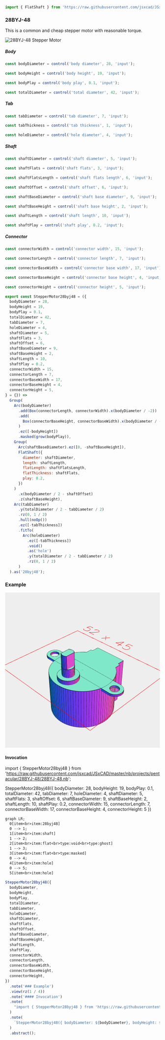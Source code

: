 ```JavaScript
import { FlatShaft } from 'https://raw.githubusercontent.com/jsxcad/JSxCAD/master/nb/components/shaft.nb';
```

### 28BYJ-48

This is a common and cheap stepper motor with reasonable torque.

![28BYJ-48 Stepper Motor](https://cdn-reichelt.de/bilder/web/artikel_ws/A300/ME071_01.jpg)

##### Body

```JavaScript
const bodyDiameter = control('body diameter', 28, 'input');
```

```JavaScript
const bodyHeight = control('body height', 19, 'input');
```

```JavaScript
const bodyPlay = control('body play', 0.1, 'input');
```

```JavaScript
const totalDiameter = control('total diameter', 42, 'input');
```

##### Tab

```JavaScript
const tabDiameter = control('tab diameter', 7, 'input');
```

```JavaScript
const tabThickness = control('tab thickness', 1, 'input');
```

```JavaScript
const holeDiameter = control('hole diameter', 4, 'input');
```

##### Shaft

```JavaScript
const shaftDiameter = control('shaft diameter', 5, 'input');
```

```JavaScript
const shaftFlats = control('shaft flats', 3, 'input');
```

```JavaScript
const shaftFlatsLength = control('shaft flats length', 6, 'input');
```

```JavaScript
const shaftOffset = control('shaft offset', 6, 'input');
```

```JavaScript
const shaftBaseDiameter = control('shaft base diameter', 9, 'input');
```

```JavaScript
const shaftBaseHeight = control('shaft base height', 2, 'input');
```

```JavaScript
const shaftLength = control('shaft length', 10, 'input');
```

```JavaScript
const shaftPlay = control('shaft play', 0.2, 'input');
```

##### Connector

```JavaScript
const connectorWidth = control('connector width', 15, 'input');
```

```JavaScript
const connectorLength = control('connector length', 7, 'input');
```

```JavaScript
const connectorBaseWidth = control('connector base width', 17, 'input');
```

```JavaScript
const connectorBaseHeight = control('connector base height', 4, 'input');
```

```JavaScript
const connectorHeight = control('connector height', 5, 'input');
```

```JavaScript
export const StepperMotor28byj48 = ({
  bodyDiameter = 28,
  bodyHeight = 19,
  bodyPlay = 0.1,
  totalDiameter = 42,
  tabDiameter = 7,
  holeDiameter = 4,
  shaftDiameter = 5,
  shaftFlats = 3,
  shaftOffset = 6,
  shaftBaseDiameter = 9,
  shaftBaseHeight = 2,
  shaftLength = 10,
  shaftPlay = 0.2,
  connectorWidth = 15,
  connectorLength = 7,
  connectorBaseWidth = 17,
  connectorBaseHeight = 4,
  connectorHeight = 5,
} = {}) =>
  Group(
    Arc(bodyDiameter)
      .add(Box(connectorLength, connectorWidth).x(bodyDiameter / -2))
      .add(
        Box(connectorBaseHeight, connectorBaseWidth).x(bodyDiameter / -2 + 2)
      )
      .ez([-bodyHeight])
      .masked(grow(bodyPlay)),
    Group(
      Arc(shaftBaseDiameter).ez([0, -shaftBaseHeight]),
      FlatShaft({
        diameter: shaftDiameter,
        length: shaftLength,
        flatLength: shaftFlatsLength,
        flatThickness: shaftFlats,
        play: 0.2,
      })
    )
      .x(bodyDiameter / 2 - shaftOffset)
      .z(shaftBaseHeight),
    Arc(tabDiameter)
      .y(totalDiameter / 2 - tabDiameter / 2)
      .rz(0, 1 / 2)
      .hull(noOp())
      .ez([-tabThickness])
      .fitTo(
        Arc(holeDiameter)
          .ez([-tabThickness])
          .void()
          .as('hole')
          .y(totalDiameter / 2 - tabDiameter / 2)
          .rz(0, 1 / 2)
      )
  ).as('28byj48');
```

### Example

![Image](28BYJ-48.md.$6.png)

#### Invocation

import { StepperMotor28byj48 } from 'https://raw.githubusercontent.com/jsxcad/JSxCAD/master/nb/projects/pentacular/28BYJ-48/28BYJ-48.nb';

StepperMotor28byj48({ bodyDiameter: 28, bodyHeight: 19, bodyPlay: 0.1, totalDiameter: 42, tabDiameter: 7, holeDiameter: 4, shaftDiameter: 5, shaftFlats: 3, shaftOffset: 6, shaftBaseDiameter: 9, shaftBaseHeight: 2, shaftLength: 10, shaftPlay: 0.2, connectorWidth: 15, connectorLength: 7, connectorBaseWidth: 17, connectorBaseHeight: 4, connectorHeight: 5 })

```mermaid
graph LR;
  0[item<br>item:28byj48]
  0 --> 1;
  1[item<br>item:shaft]
  1 --> 2;
  2[item<br>item:flat<br>type:void<br>type:ghost]
  1 --> 3;
  3[item<br>item:flat<br>type:masked]
  0 --> 4;
  4[item<br>item:hole]
  0 --> 5;
  5[item<br>item:hole]
```

```JavaScript
StepperMotor28byj48({
  bodyDiameter,
  bodyHeight,
  bodyPlay,
  totalDiameter,
  tabDiameter,
  holeDiameter,
  shaftDiameter,
  shaftFlats,
  shaftOffset,
  shaftBaseDiameter,
  shaftBaseHeight,
  shaftLength,
  shaftPlay,
  connectorWidth,
  connectorLength,
  connectorBaseWidth,
  connectorBaseHeight,
  connectorHeight,
})
  .note('### Example')
  .view(rz(1 / 4))
  .note('#### Invocation')
  .note(
    "import { StepperMotor28byj48 } from 'https://raw.githubusercontent.com/jsxcad/JSxCAD/master/nb/projects/pentacular/28BYJ-48/28BYJ-48.nb';"
  )
  .note(
    `StepperMotor28byj48({ bodyDiameter: ${bodyDiameter}, bodyHeight: ${bodyHeight}, bodyPlay: ${bodyPlay}, totalDiameter: ${totalDiameter}, tabDiameter: ${tabDiameter}, holeDiameter: ${holeDiameter}, shaftDiameter: ${shaftDiameter}, shaftFlats: ${shaftFlats}, shaftOffset: ${shaftOffset}, shaftBaseDiameter: ${shaftBaseDiameter}, shaftBaseHeight: ${shaftBaseHeight}, shaftLength: ${shaftLength}, shaftPlay: ${shaftPlay}, connectorWidth: ${connectorWidth}, connectorLength: ${connectorLength}, connectorBaseWidth: ${connectorBaseWidth}, connectorBaseHeight: ${connectorBaseHeight}, connectorHeight: ${connectorHeight} })`
  )
  .abstract();
```
